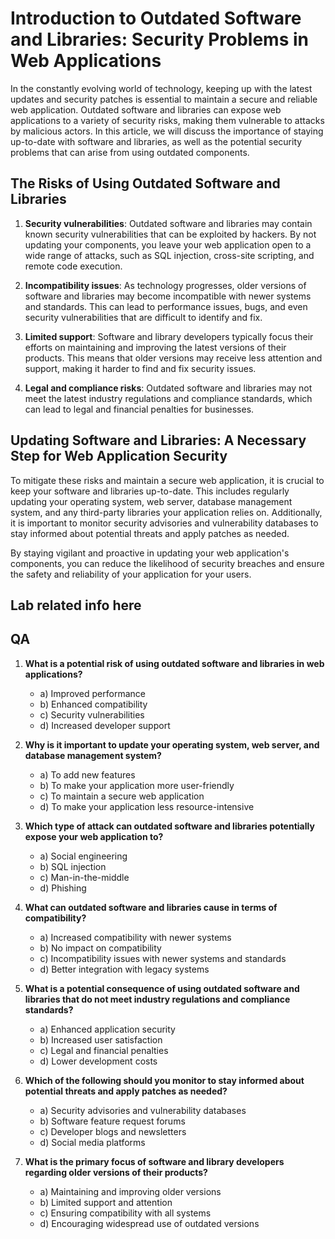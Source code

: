 # Introduction to Outdated Software and Libraries: Security Problems in Web Applications

In the constantly evolving world of technology, keeping up with the latest updates and security patches is essential to maintain a secure and reliable web application. Outdated software and libraries can expose web applications to a variety of security risks, making them vulnerable to attacks by malicious actors. In this article, we will discuss the importance of staying up-to-date with software and libraries, as well as the potential security problems that can arise from using outdated components.

## The Risks of Using Outdated Software and Libraries

1. **Security vulnerabilities**: Outdated software and libraries may contain known security vulnerabilities that can be exploited by hackers. By not updating your components, you leave your web application open to a wide range of attacks, such as SQL injection, cross-site scripting, and remote code execution.

2. **Incompatibility issues**: As technology progresses, older versions of software and libraries may become incompatible with newer systems and standards. This can lead to performance issues, bugs, and even security vulnerabilities that are difficult to identify and fix.

3. **Limited support**: Software and library developers typically focus their efforts on maintaining and improving the latest versions of their products. This means that older versions may receive less attention and support, making it harder to find and fix security issues.

4. **Legal and compliance risks**: Outdated software and libraries may not meet the latest industry regulations and compliance standards, which can lead to legal and financial penalties for businesses.

## Updating Software and Libraries: A Necessary Step for Web Application Security

To mitigate these risks and maintain a secure web application, it is crucial to keep your software and libraries up-to-date. This includes regularly updating your operating system, web server, database management system, and any third-party libraries your application relies on. Additionally, it is important to monitor security advisories and vulnerability databases to stay informed about potential threats and apply patches as needed.

By staying vigilant and proactive in updating your web application's components, you can reduce the likelihood of security breaches and ensure the safety and reliability of your application for your users.

## Lab related info here

## QA

1. **What is a potential risk of using outdated software and libraries in web applications?**
   - a) Improved performance
   - b) Enhanced compatibility
   - c) Security vulnerabilities
   - d) Increased developer support

2. **Why is it important to update your operating system, web server, and database management system?**
   - a) To add new features
   - b) To make your application more user-friendly
   - c) To maintain a secure web application
   - d) To make your application less resource-intensive

3. **Which type of attack can outdated software and libraries potentially expose your web application to?**
   - a) Social engineering
   - b) SQL injection
   - c) Man-in-the-middle
   - d) Phishing

4. **What can outdated software and libraries cause in terms of compatibility?**
   - a) Increased compatibility with newer systems
   - b) No impact on compatibility
   - c) Incompatibility issues with newer systems and standards
   - d) Better integration with legacy systems

5. **What is a potential consequence of using outdated software and libraries that do not meet industry regulations and compliance standards?**
   - a) Enhanced application security
   - b) Increased user satisfaction
   - c) Legal and financial penalties
   - d) Lower development costs

6. **Which of the following should you monitor to stay informed about potential threats and apply patches as needed?**
   - a) Security advisories and vulnerability databases
   - b) Software feature request forums
   - c) Developer blogs and newsletters
   - d) Social media platforms

7. **What is the primary focus of software and library developers regarding older versions of their products?**
   - a) Maintaining and improving older versions
   - b) Limited support and attention
   - c) Ensuring compatibility with all systems
   - d) Encouraging widespread use of outdated versions
